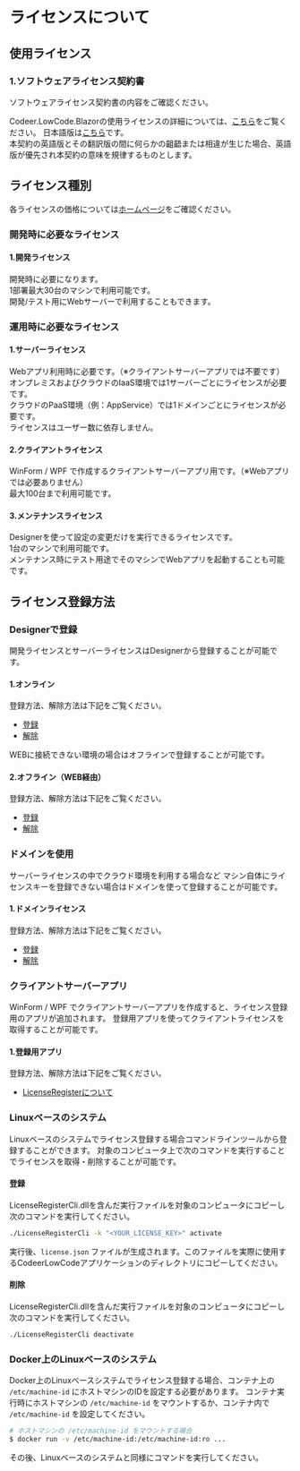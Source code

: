 # ライセンスについて
## 使用ライセンス

### 1.ソフトウェアライセンス契約書

ソフトウェアライセンス契約書の内容をご確認ください。 

Codeer.LowCode.Blazorの使用ライセンスの詳細については、[こちら](https://www.nuget.org/packages/Codeer.LowCode.Blazor/1.0.9/License)をご覧ください。
日本語版は[こちら](../LicenseJP.md)です。  
本契約の英語版とその翻訳版の間に何らかの齟齬または相違が生じた場合、英語版が優先され本契約の意味を規律するものとします。

## ライセンス種別

各ライセンスの価格については[ホームページ](https://www.codeer.co.jp/LowCode#)をご確認ください。

### 開発時に必要なライセンス
#### 1.開発ライセンス
開発時に必要になります。  
1部署最大30台のマシンで利用可能です。  
開発/テスト用にWebサーバーで利用することもできます。

### 運用時に必要なライセンス
#### 1.サーバーライセンス
Webアプリ利用時に必要です。（※クライアントサーバーアプリでは不要です）  
オンプレミスおよびクラウドのIaaS環境では1サーバーごとにライセンスが必要です。  
クラウドのPaaS環境（例：AppService）では1ドメインごとにライセンスが必要です。  
ライセンスはユーザー数に依存しません。

#### 2.クライアントライセンス
WinForm / WPF で作成するクライアントサーバーアプリ用です。（※Webアプリでは必要ありません）  
最大100台まで利用可能です。

#### 3.メンテナンスライセンス
Designerを使って設定の変更だけを実行できるライセンスです。  
1台のマシンで利用可能です。  
メンテナンス時にテスト用途でそのマシンでWebアプリを起動することも可能です。

## ライセンス登録方法
### Designerで登録

開発ライセンスとサーバーライセンスはDesignerから登録することが可能です。

#### 1.オンライン
登録方法、解除方法は下記をご覧ください。
- [登録](license_online_registration.md)
- [解除](license_online_cancellation.md)

WEBに接続できない環境の場合はオフラインで登録することが可能です。

#### 2.オフライン（WEB経由）
登録方法、解除方法は下記をご覧ください。
- [登録](license_web_registration.md)
- [解除](license_web_cancellation.md)

### ドメインを使用
サーバーライセンスの中でクラウド環境を利用する場合など
マシン自体にライセンスキーを登録できない場合はドメインを使って登録することが可能です。

#### 1.ドメインライセンス
登録方法、解除方法は下記をご覧ください。
- [登録](domain_license_registration.md)
- [解除](domain_license_cancellation.md)

### クライアントサーバーアプリ

WinForm / WPF でクライアントサーバーアプリを作成すると、ライセンス登録用のアプリが追加されます。 
登録用アプリを使ってクライアントライセンスを取得することが可能です。

#### 1.登録用アプリ
登録方法、解除方法は下記をご覧ください。
- [LicenseRegisterについて](license_license_register_application.md)

### Linuxベースのシステム

Linuxベースのシステムでライセンス登録する場合コマンドラインツールから登録することができます。
対象のコンピュータ上で次のコマンドを実行することでライセンスを取得・削除することが可能です。

#### 登録

LicenseRegisterCli.dllを含んだ実行ファイルを対象のコンピュータにコピーし次のコマンドを実行してください。

```bash
./LicenseRegisterCli -k "<YOUR_LICENSE_KEY>" activate
```

実行後、`license.json` ファイルが生成されます。このファイルを実際に使用するCodeerLowCodeアプリケーションのディレクトリにコピーしてください。

#### 削除

LicenseRegisterCli.dllを含んだ実行ファイルを対象のコンピュータにコピーし次のコマンドを実行してください。

```bash
./LicenseRegisterCli deactivate
```

### Docker上のLinuxベースのシステム

Docker上のLinuxベースシステムでライセンス登録する場合、コンテナ上の `/etc/machine-id` にホストマシンのIDを設定する必要があります。
コンテナ実行時にホストマシンの `/etc/machine-id` をマウントするか、コンテナ内で `/etc/machine-id` を設定してください。

```bash
# ホストマシンの /etc/machine-id をマウントする場合
$ docker run -v /etc/machine-id:/etc/machine-id:ro ...
```

その後、Linuxベースのシステムと同様にコマンドを実行してください。

